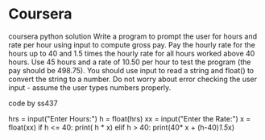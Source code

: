 # Coursera
coursera python solution
Write a program to prompt the user for hours and rate per hour using input to compute gross pay. Pay the hourly rate for the hours up to 40 and 1.5 times the hourly rate for all hours worked above 40 hours. Use 45 hours and a rate of 10.50 per hour to test the program (the pay should be 498.75). You should use input to read a string and float() to convert the string to a number. Do not worry about error checking the user input - assume the user types numbers properly.

code by ss437

hrs = input("Enter Hours:")
h = float(hrs)
xx = input("Enter the Rate:")
x = float(xx)
if h <= 40:
 	print( h  * x)
elif h > 40:
	print(40* x + (h-40)*1.5*x)
